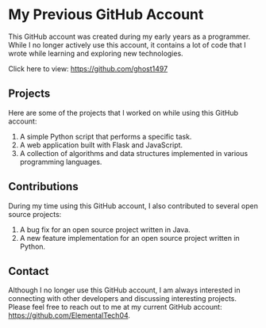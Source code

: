 # My Previous GitHub Account
This GitHub account was created during my early years as a programmer. While I no longer actively use this account, it contains a lot of code that I wrote while learning and exploring new technologies.

Click here to view: https://github.com/ghost1497 

## Projects
Here are some of the projects that I worked on while using this GitHub account:

1. A simple Python script that performs a specific task.
2. A web application built with Flask and JavaScript.
3. A collection of algorithms and data structures implemented in various programming languages.
## Contributions
During my time using this GitHub account, I also contributed to several open source projects:

1. A bug fix for an open source project written in Java.
2. A new feature implementation for an open source project written in Python.
## Contact
Although I no longer use this GitHub account, I am always interested in connecting with other developers and discussing interesting projects. Please feel free to reach out to me at my current GitHub account: https://github.com/ElementalTech04.





